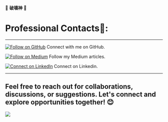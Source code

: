🎴  **破壊神**  🎴


# **Professional Contacts**🍊:
---

[![Follow on GitHub](https://img.shields.io/badge/Follow%20on%20GitHub-%23FF4500?style=flat&logo=github&logoColor=black)](https://github.com/Darshan0902) Connect with me on GitHub.

[![Follow on Medium](https://img.shields.io/badge/Follow%20on%20Medium-%23FF4500?style=flat&logo=medium&logoColor=white)](https://prabhudarshan09.medium.com/) Follow my Medium articles.

[![Connect on LinkedIn](https://img.shields.io/badge/Connect%20on%20LinkedIn-%23FF4500?style=flat&logo=linkedin&logoColor=white)](https://linkedin.com/in/darshanprabhu009/) Connect on Linkedin.

---

## Feel free to reach out for collaborations, discussions, or suggestions. Let's connect and explore opportunities together! 😊

[![](https://visitcount.itsvg.in/api?id=Darshan0902&label=Profile%20visits%20%3A&color=11&icon=0&pretty=true)](https://visitcount.itsvg.in)



